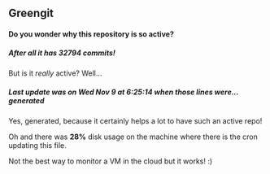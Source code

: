 ## Greengit

#### Do you wonder why this repository is so active?

##### After all it has 32794 commits!

But is it *really* active? Well...

##### Last update was on Wed Nov 9 at 6:25:14 when those lines were... generated

Yes, generated, because it certainly helps a lot to have such an active repo!

Oh and there was **28%** disk usage on the machine
where there is the cron updating this file.

Not the best way to monitor a VM in the cloud but it works! :)
